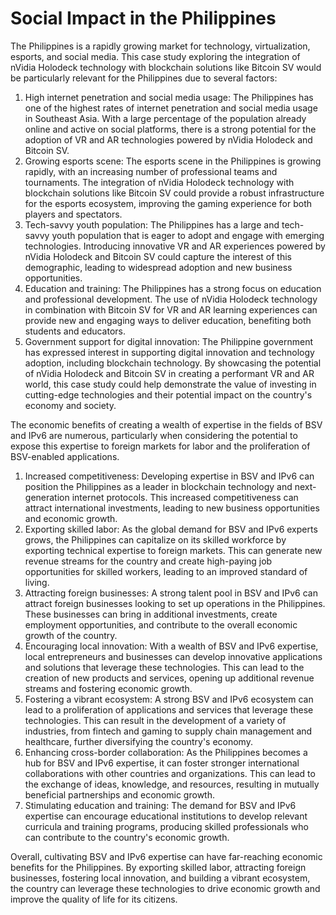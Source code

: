 # Social Impact in the Philippines

The Philippines is a rapidly growing market for technology, virtualization, esports, and social media. This case study exploring the integration of nVidia Holodeck technology with blockchain solutions like Bitcoin SV would be particularly relevant for the Philippines due to several factors:

1. High internet penetration and social media usage: The Philippines has one of the highest rates of internet penetration and social media usage in Southeast Asia. With a large percentage of the population already online and active on social platforms, there is a strong potential for the adoption of VR and AR technologies powered by nVidia Holodeck and Bitcoin SV.
2. Growing esports scene: The esports scene in the Philippines is growing rapidly, with an increasing number of professional teams and tournaments. The integration of nVidia Holodeck technology with blockchain solutions like Bitcoin SV could provide a robust infrastructure for the esports ecosystem, improving the gaming experience for both players and spectators.
3. Tech-savvy youth population: The Philippines has a large and tech-savvy youth population that is eager to adopt and engage with emerging technologies. Introducing innovative VR and AR experiences powered by nVidia Holodeck and Bitcoin SV could capture the interest of this demographic, leading to widespread adoption and new business opportunities.
4. Education and training: The Philippines has a strong focus on education and professional development. The use of nVidia Holodeck technology in combination with Bitcoin SV for VR and AR learning experiences can provide new and engaging ways to deliver education, benefiting both students and educators.
5. Government support for digital innovation: The Philippine government has expressed interest in supporting digital innovation and technology adoption, including blockchain technology. By showcasing the potential of nVidia Holodeck and Bitcoin SV in creating a performant VR and AR world, this case study could help demonstrate the value of investing in cutting-edge technologies and their potential impact on the country's economy and society.

The economic benefits of creating a wealth of expertise in the fields of BSV and IPv6 are numerous, particularly when considering the potential to expose this expertise to foreign markets for labor and the proliferation of BSV-enabled applications.

1. Increased competitiveness: Developing expertise in BSV and IPv6 can position the Philippines as a leader in blockchain technology and next-generation internet protocols. This increased competitiveness can attract international investments, leading to new business opportunities and economic growth.
2. Exporting skilled labor: As the global demand for BSV and IPv6 experts grows, the Philippines can capitalize on its skilled workforce by exporting technical expertise to foreign markets. This can generate new revenue streams for the country and create high-paying job opportunities for skilled workers, leading to an improved standard of living.
3. Attracting foreign businesses: A strong talent pool in BSV and IPv6 can attract foreign businesses looking to set up operations in the Philippines. These businesses can bring in additional investments, create employment opportunities, and contribute to the overall economic growth of the country.
4. Encouraging local innovation: With a wealth of BSV and IPv6 expertise, local entrepreneurs and businesses can develop innovative applications and solutions that leverage these technologies. This can lead to the creation of new products and services, opening up additional revenue streams and fostering economic growth.
5. Fostering a vibrant ecosystem: A strong BSV and IPv6 ecosystem can lead to a proliferation of applications and services that leverage these technologies. This can result in the development of a variety of industries, from fintech and gaming to supply chain management and healthcare, further diversifying the country's economy.
6. Enhancing cross-border collaboration: As the Philippines becomes a hub for BSV and IPv6 expertise, it can foster stronger international collaborations with other countries and organizations. This can lead to the exchange of ideas, knowledge, and resources, resulting in mutually beneficial partnerships and economic growth.
7. Stimulating education and training: The demand for BSV and IPv6 expertise can encourage educational institutions to develop relevant curricula and training programs, producing skilled professionals who can contribute to the country's economic growth.

Overall, cultivating BSV and IPv6 expertise can have far-reaching economic benefits for the Philippines. By exporting skilled labor, attracting foreign businesses, fostering local innovation, and building a vibrant ecosystem, the country can leverage these technologies to drive economic growth and improve the quality of life for its citizens.
